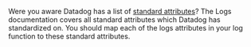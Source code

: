 Were you aware Datadog has a list of [standard attributes](https://docs.datadoghq.com/logs/processing/attributes_naming_convention/#default-standard-attribute-list)?
The Logs documentation covers all standard attributes which Datadog has standardized on.
You should map each of the logs attributes in your log function to these standard attributes.


